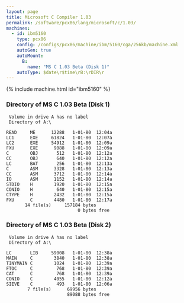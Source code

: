 ```yaml
---
layout: page
title: Microsoft C Compiler 1.03
permalink: /software/pcx86/lang/microsoft/c/1.03/
machines:
  - id: ibm5160
    type: pcx86
    config: /configs/pcx86/machine/ibm/5160/cga/256kb/machine.xml
    autoGen: true
    autoMount:
      B:
        name: "MS C 1.03 Beta (Disk 1)"
    autoType: $date\r$time\rB:\rDIR\r
---
```


{% include machine.html id="ibm5160" %}

### Directory of MS C 1.03 Beta (Disk 1)

     Volume in drive A has no label
     Directory of A:\

    READ     ME      12288   1-01-80  12:04a
    LC1      EXE     61824   1-01-80  12:07a
    LC2      EXE     54912   1-01-80  12:09a
    FXU      EXE      9088   1-01-80  12:09a
    C        OBJ       512   1-01-80  12:12a
    CC       OBJ       640   1-01-80  12:12a
    LC       BAT       256   1-01-80  12:13a
    C        ASM      3328   1-01-80  12:13a
    CC       ASM      3712   1-01-80  12:14a
    IO       ASM      1152   1-01-80  12:14a
    STDIO    H        1920   1-01-80  12:15a
    CONIO    H         640   1-01-80  12:15a
    CTYPE    H        2432   1-01-80  12:15a
    FXU      C        4480   1-01-80  12:17a
           14 file(s)     157184 bytes
                               0 bytes free

### Directory of MS C 1.03 Beta (Disk 2)

     Volume in drive A has no label
     Directory of A:\

    LC       LIB     59008   1-01-80  12:38a
    MAIN     C        3840   1-01-80  12:38a
    TINYMAIN C        1024   1-01-80  12:39a
    FTOC     C         768   1-01-80  12:39a
    CAT      C         768   1-01-80  12:39a
    CONIO    C        4055   1-01-80  12:12a
    SIEVE    C         493   1-01-80  12:06a
            7 file(s)      69956 bytes
                           89088 bytes free
